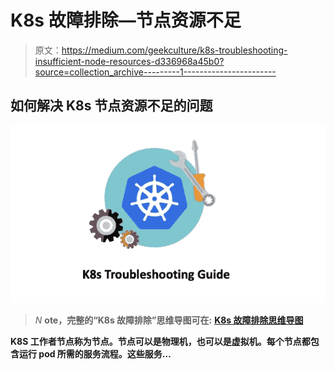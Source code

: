 # K8s 故障排除—节点资源不足

> 原文：<https://medium.com/geekculture/k8s-troubleshooting-insufficient-node-resources-d336968a45b0?source=collection_archive---------1----------------------->

## 如何解决 K8s 节点资源不足的问题

![](img/b4f95bac592aafffaa57d43e2d7c8b20.png)

> *N* **ote，完整的“K8s 故障排除”思维导图可在:** [**K8s 故障排除思维导图**](https://github.com/metaleapca/metaleap-k8s-troubleshooting/blob/main/metaleap-k8s-troubleshooting.pdf)

**K8S 工作者节点称为节点。节点可以是物理机，也可以是虚拟机。每个节点都包含运行 pod 所需的服务流程。这些服务…**